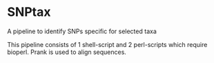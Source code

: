 # SNPtax
A pipeline to identify SNPs specific for selected taxa

This pipeline consists of 1 shell-script and 2 perl-scripts which require bioperl.
Prank is used to align sequences.

